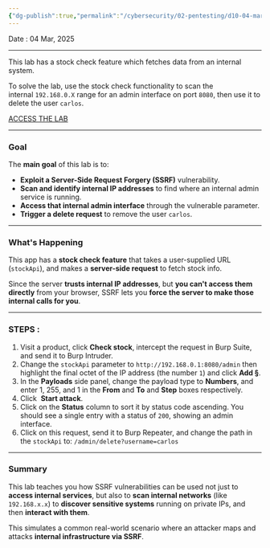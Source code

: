 ```yaml
---
{"dg-publish":true,"permalink":"/cybersecurity/02-pentesting/d10-04-mar/ssrf/lab-basic-ssrf-against-another-back-end-system/"}
---
```


Date : 04 Mar, 2025

---

This lab has a stock check feature which fetches data from an internal system.

To solve the lab, use the stock check functionality to scan the internal `192.168.0.X` range for an admin interface on port `8080`, then use it to delete the user `carlos`.

[ACCESS THE LAB](https://portswigger.net/academy/labs/launch/41b2fc5f623ce28dcc489f78c8f94ef2b7de75258c86cff17b68ecc861409328?referrer=%2fweb-security%2fssrf%2flab-basic-ssrf-against-backend-system)

---

### **Goal**

The **main goal** of this lab is to:

- **Exploit a Server-Side Request Forgery (SSRF)** vulnerability.
- **Scan and identify internal IP addresses** to find where an internal admin service is running.
- **Access that internal admin interface** through the vulnerable parameter.
- **Trigger a delete request** to remove the user `carlos`.


---
### **What's Happening**

This app has a **stock check feature** that takes a user-supplied URL (`stockApi`), and makes a **server-side request** to fetch stock info.

Since the server **trusts internal IP addresses**, but **you can't access them directly** from your browser, SSRF lets you **force the server to make those internal calls for you**.

---

### **STEPS :**

1. Visit a product, click **Check stock**, intercept the request in Burp Suite, and send it to Burp Intruder.
2. Change the `stockApi` parameter to `http://192.168.0.1:8080/admin` then highlight the final octet of the IP address (the number `1`) and click **Add §**.
3. In the **Payloads** side panel, change the payload type to **Numbers**, and enter 1, 255, and 1 in the **From** and **To** and **Step** boxes respectively.
4. Click  **Start attack**.
5. Click on the **Status** column to sort it by status code ascending. You should see a single entry with a status of `200`, showing an admin interface.
6. Click on this request, send it to Burp Repeater, and change the path in the `stockApi` to: `/admin/delete?username=carlos`

---

### **Summary**

This lab teaches you how SSRF vulnerabilities can be used not just to **access internal services**, but also to **scan internal networks** (like `192.168.x.x`) to **discover sensitive systems** running on private IPs, and then **interact with them**.

This simulates a common real-world scenario where an attacker maps and attacks **internal infrastructure via SSRF**.
